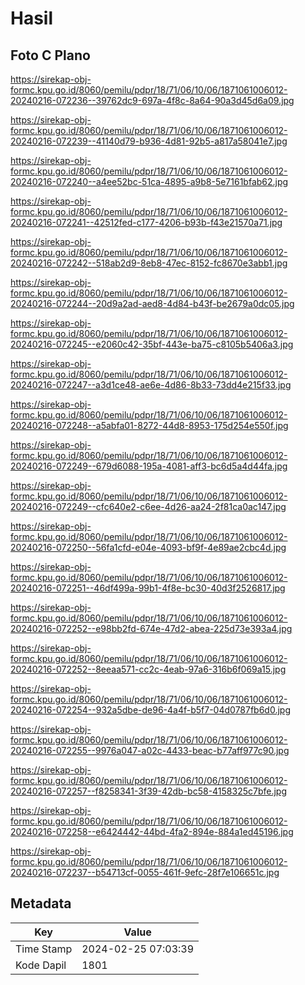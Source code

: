 # Hasil

## Foto C Plano

https://sirekap-obj-formc.kpu.go.id/8060/pemilu/pdpr/18/71/06/10/06/1871061006012-20240216-072236--39762dc9-697a-4f8c-8a64-90a3d45d6a09.jpg

https://sirekap-obj-formc.kpu.go.id/8060/pemilu/pdpr/18/71/06/10/06/1871061006012-20240216-072239--41140d79-b936-4d81-92b5-a817a58041e7.jpg

https://sirekap-obj-formc.kpu.go.id/8060/pemilu/pdpr/18/71/06/10/06/1871061006012-20240216-072240--a4ee52bc-51ca-4895-a9b8-5e7161bfab62.jpg

https://sirekap-obj-formc.kpu.go.id/8060/pemilu/pdpr/18/71/06/10/06/1871061006012-20240216-072241--42512fed-c177-4206-b93b-f43e21570a71.jpg

https://sirekap-obj-formc.kpu.go.id/8060/pemilu/pdpr/18/71/06/10/06/1871061006012-20240216-072242--518ab2d9-8eb8-47ec-8152-fc8670e3abb1.jpg

https://sirekap-obj-formc.kpu.go.id/8060/pemilu/pdpr/18/71/06/10/06/1871061006012-20240216-072244--20d9a2ad-aed8-4d84-b43f-be2679a0dc05.jpg

https://sirekap-obj-formc.kpu.go.id/8060/pemilu/pdpr/18/71/06/10/06/1871061006012-20240216-072245--e2060c42-35bf-443e-ba75-c8105b5406a3.jpg

https://sirekap-obj-formc.kpu.go.id/8060/pemilu/pdpr/18/71/06/10/06/1871061006012-20240216-072247--a3d1ce48-ae6e-4d86-8b33-73dd4e215f33.jpg

https://sirekap-obj-formc.kpu.go.id/8060/pemilu/pdpr/18/71/06/10/06/1871061006012-20240216-072248--a5abfa01-8272-44d8-8953-175d254e550f.jpg

https://sirekap-obj-formc.kpu.go.id/8060/pemilu/pdpr/18/71/06/10/06/1871061006012-20240216-072249--679d6088-195a-4081-aff3-bc6d5a4d44fa.jpg

https://sirekap-obj-formc.kpu.go.id/8060/pemilu/pdpr/18/71/06/10/06/1871061006012-20240216-072249--cfc640e2-c6ee-4d26-aa24-2f81ca0ac147.jpg

https://sirekap-obj-formc.kpu.go.id/8060/pemilu/pdpr/18/71/06/10/06/1871061006012-20240216-072250--56fa1cfd-e04e-4093-bf9f-4e89ae2cbc4d.jpg

https://sirekap-obj-formc.kpu.go.id/8060/pemilu/pdpr/18/71/06/10/06/1871061006012-20240216-072251--46df499a-99b1-4f8e-bc30-40d3f2526817.jpg

https://sirekap-obj-formc.kpu.go.id/8060/pemilu/pdpr/18/71/06/10/06/1871061006012-20240216-072252--e98bb2fd-674e-47d2-abea-225d73e393a4.jpg

https://sirekap-obj-formc.kpu.go.id/8060/pemilu/pdpr/18/71/06/10/06/1871061006012-20240216-072252--8eeaa571-cc2c-4eab-97a6-316b6f069a15.jpg

https://sirekap-obj-formc.kpu.go.id/8060/pemilu/pdpr/18/71/06/10/06/1871061006012-20240216-072254--932a5dbe-de96-4a4f-b5f7-04d0787fb6d0.jpg

https://sirekap-obj-formc.kpu.go.id/8060/pemilu/pdpr/18/71/06/10/06/1871061006012-20240216-072255--9976a047-a02c-4433-beac-b77aff977c90.jpg

https://sirekap-obj-formc.kpu.go.id/8060/pemilu/pdpr/18/71/06/10/06/1871061006012-20240216-072257--f8258341-3f39-42db-bc58-4158325c7bfe.jpg

https://sirekap-obj-formc.kpu.go.id/8060/pemilu/pdpr/18/71/06/10/06/1871061006012-20240216-072258--e6424442-44bd-4fa2-894e-884a1ed45196.jpg

https://sirekap-obj-formc.kpu.go.id/8060/pemilu/pdpr/18/71/06/10/06/1871061006012-20240216-072237--b54713cf-0055-461f-9efc-28f7e106651c.jpg


## Metadata

| Key        | Value               |
| ---------- | ------------------- |
| Time Stamp | 2024-02-25 07:03:39 |
| Kode Dapil | 1801                |



